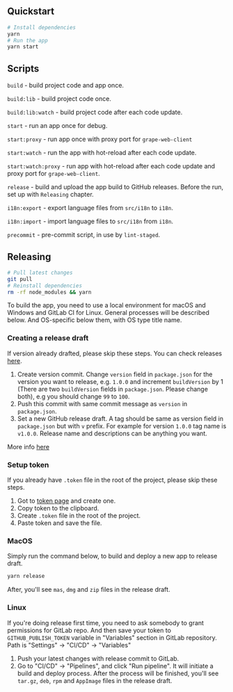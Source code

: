 ## Quickstart

```bash
# Install dependencies
yarn
# Run the app
yarn start
```

## Scripts

`build` - build project code and app once.

`build:lib` - build project code once.

`build:lib:watch` - build project code after each code update.

`start` - run an app once for debug.

`start:proxy` - run app once with proxy port for `grape-web-client`

`start:watch` - run the app with hot-reload after each code update.

`start:watch:proxy` - run app with hot-reload after each code update and proxy port for `grape-web-client`.

`release` - build and upload the app build to GitHub releases. Before the run, set up with `Releasing` chapter.

`i18n:export` - export language files from `src/i18n` to `i18n`.

`i18n:import` - import language files to `src/i18n` from `i18n`.

`precommit` - pre-commit script, in use by `lint-staged`.

## Releasing

```bash
# Pull latest changes
git pull
# Reinstall dependencies
rm -rf node_modules && yarn
```

To build the app, you need to use a local environment for macOS and Windows and GitLab CI for Linux.
General processes will be described below. And OS-specific below them, with OS type title name.

### Creating a release draft

If version already drafted, please skip these steps.
You can check releases [here](https://github.com/ubergrape/grape-electron/releases).

1. Create version commit. Change `version` field in `package.json` for the version you want to release, e.g. `1.0.0` and increment `buildVersion` by 1 (There are two `buildVersion` fields in `package.json`. Please change both), e.g you should change `99` to `100`.
2. Push this commit with same commit message as `version` in `package.json`.
3. Set a new GitHub release draft. A tag should be same as version field in `package.json` but with `v` prefix. For example for version `1.0.0` tag name is `v1.0.0`. Release name and descriptions can be anything you want.

More info [here](https://www.electron.build/configuration/publish.html#recommended-github-releases-workflow)

### Setup token

If you already have `.token` file in the root of the project, please skip these steps.

1. Got to [token page](https://github.com/settings/tokens) and create one.
2. Copy token to the clipboard.
3. Create `.token` file in the root of the project.
4. Paste token and save the file.

### MacOS

Simply run the command below, to build and deploy a new app to release draft.

```bash
yarn release
```

After, you'll see `mas`, `dmg` and `zip` files in the release draft.

### Linux

If you're doing release first time, you need to ask somebody to grant permissions for GitLab repo. And then save your token to `GITHUB_PUBLISH_TOKEN` variable in "Variables" section in GitLab repository. Path is "Settings" -> "CI/CD" -> "Variables"

1. Push your latest changes with release commit to GitLab.
2. Go to "CI/CD" -> "Pipelines", and click "Run pipeline". It will initiate a build and deploy process. After the process will be finished, you'll see `tar.gz`, `deb`, `rpm` and `AppImage` files in the release draft.
